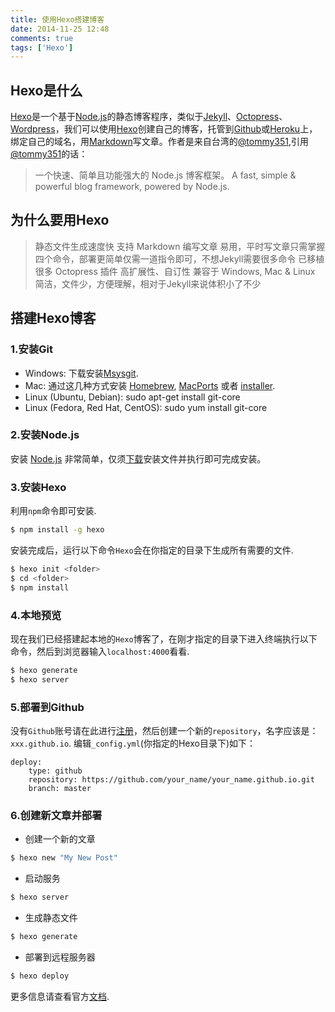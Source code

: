 ```yaml
---
title: 使用Hexo搭建博客
date: 2014-11-25 12:48
comments: true
tags: ['Hexo']
---
```


## Hexo是什么

[Hexo](http://hexo.io/)是一个基于[Node.js](http://nodejs.org/)的静态博客程序，类似于[Jekyll](http://jekyllrb.com/)、[Octopress](http://octopress.org/)、[Wordpress](http://cn.wordpress.org/)，我们可以使用[Hexo](http://hexo.io/)创建自己的博客，托管到[Github](https://github.com)或[Heroku](http://www.heroku.com)上，绑定自己的域名，用[Markdown](http://zh.wikipedia.org/wiki/Markdown)写文章。作者是来自台湾的[@tommy351](https://github.com/hexojs/hexo),引用[@tommy351](https://github.com/hexojs/hexo)的话：

>一个快速、简单且功能强大的 Node.js 博客框架。
>A fast, simple & powerful blog framework, powered by Node.js.

<!--more-->

## 为什么要用Hexo

>静态文件生成速度快
>支持 Markdown 编写文章
>易用，平时写文章只需掌握四个命令，部署更简单仅需一道指令即可，不想Jekyll需要很多命令
>已移植很多 Octopress 插件
>高扩展性、自订性
>兼容于 Windows, Mac & Linux
>简洁，文件少，方便理解，相对于Jekyll来说体积小了不少

## 搭建Hexo博客

### 1.安装Git

* Windows: 下载安装[Msysgit](http://msysgit.github.io/).
* Mac: 通过这几种方式安装 [Homebrew](http://brew.sh/index_zh-cn.html), [MacPorts](http://www.macports.org/) 或者 [installer](https://code.google.com/p/git-osx-installer/).
* Linux (Ubuntu, Debian): sudo apt-get install git-core
* Linux (Fedora, Red Hat, CentOS): sudo yum install git-core

### 2.安装Node.js

安装 [Node.js](http://nodejs.org/) 非常简单，仅须[下载](http://nodejs.org/download/)安装文件并执行即可完成安装。  

### 3.安装Hexo

利用`npm`命令即可安装.

``` bash
$ npm install -g hexo
```

安装完成后，运行以下命令`Hexo`会在你指定的目录下生成所有需要的文件.

``` bash
$ hexo init <folder>
$ cd <folder>
$ npm install
```

### 4.本地预览

现在我们已经搭建起本地的`Hexo`博客了，在刚才指定的目录下进入终端执行以下命令，然后到浏览器输入`localhost:4000`看看.

``` bash
$ hexo generate
$ hexo server
```

### 5.部署到Github

没有`Github`账号请在此进行[注册](https://github.com/signup/free)，然后创建一个新的`repository`，名字应该是：`xxx.github.io`.
编辑`_config.yml`(你指定的Hexo目录下)如下：

    deploy:
        type: github
        repository: https://github.com/your_name/your_name.github.io.git
        branch: master


### 6.创建新文章并部署

* 创建一个新的文章

``` bash
$ hexo new "My New Post"
```

* 启动服务

``` bash
$ hexo server
```

* 生成静态文件

``` bash
$ hexo generate
```

* 部署到远程服务器

``` bash
$ hexo deploy
```

更多信息请查看官方[文档](http://hexo.io/docs).

